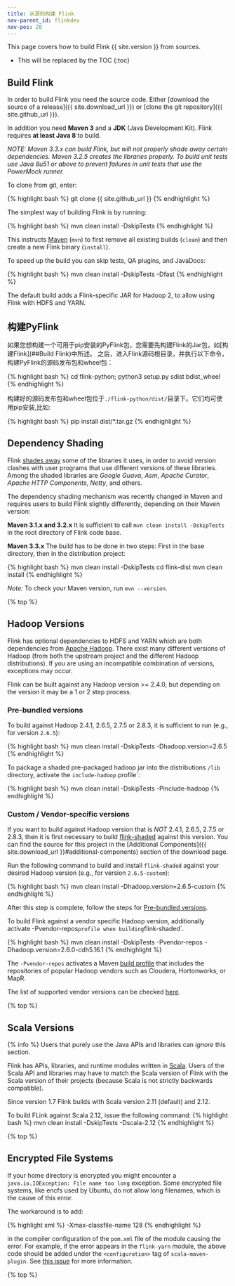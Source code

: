 ```yaml
---
title: 从源码构建 Flink
nav-parent_id: flinkdev
nav-pos: 20
---
```

<!--
Licensed to the Apache Software Foundation (ASF) under one
or more contributor license agreements.  See the NOTICE file
distributed with this work for additional information
regarding copyright ownership.  The ASF licenses this file
to you under the Apache License, Version 2.0 (the
"License"); you may not use this file except in compliance
with the License.  You may obtain a copy of the License at

  http://www.apache.org/licenses/LICENSE-2.0

Unless required by applicable law or agreed to in writing,
software distributed under the License is distributed on an
"AS IS" BASIS, WITHOUT WARRANTIES OR CONDITIONS OF ANY
KIND, either express or implied.  See the License for the
specific language governing permissions and limitations
under the License.
-->

This page covers how to build Flink {{ site.version }} from sources.

* This will be replaced by the TOC
{:toc}

## Build Flink

In order to build Flink you need the source code. Either [download the source of a release]({{ site.download_url }}) or [clone the git repository]({{ site.github_url }}).

In addition you need **Maven 3** and a **JDK** (Java Development Kit). Flink requires **at least Java 8** to build.

*NOTE: Maven 3.3.x can build Flink, but will not properly shade away certain dependencies. Maven 3.2.5 creates the libraries properly.
To build unit tests use Java 8u51 or above to prevent failures in unit tests that use the PowerMock runner.*

To clone from git, enter:

{% highlight bash %}
git clone {{ site.github_url }}
{% endhighlight %}

The simplest way of building Flink is by running:

{% highlight bash %}
mvn clean install -DskipTests
{% endhighlight %}

This instructs [Maven](http://maven.apache.org) (`mvn`) to first remove all existing builds (`clean`) and then create a new Flink binary (`install`).

To speed up the build you can skip tests, QA plugins, and JavaDocs:

{% highlight bash %}
mvn clean install -DskipTests -Dfast
{% endhighlight %}

The default build adds a Flink-specific JAR for Hadoop 2, to allow using Flink with HDFS and YARN.

## 构建PyFlink

如果您想构建一个可用于pip安装的PyFlink包，您需要先构建Flink的Jar包，如[构建Flink](##Build Flink)中所述。
之后，进入Flink源码根目录，并执行以下命令，构建PyFlink的源码发布包和wheel包：

{% highlight bash %}
cd flink-python; python3 setup.py sdist bdist_wheel
{% endhighlight %}

构建好的源码发布包和wheel包位于`./flink-python/dist/`目录下。它们均可使用pip安装,比如:

{% highlight bash %}
pip install dist/*.tar.gz
{% endhighlight %}

## Dependency Shading

Flink [shades away](https://maven.apache.org/plugins/maven-shade-plugin/) some of the libraries it uses, in order to avoid version clashes with user programs that use different versions of these libraries. Among the shaded libraries are *Google Guava*, *Asm*, *Apache Curator*, *Apache HTTP Components*, *Netty*, and others.

The dependency shading mechanism was recently changed in Maven and requires users to build Flink slightly differently, depending on their Maven version:

**Maven 3.1.x and 3.2.x**
It is sufficient to call `mvn clean install -DskipTests` in the root directory of Flink code base.

**Maven 3.3.x**
The build has to be done in two steps: First in the base directory, then in the distribution project:

{% highlight bash %}
mvn clean install -DskipTests
cd flink-dist
mvn clean install
{% endhighlight %}

*Note:* To check your Maven version, run `mvn --version`.

{% top %}

## Hadoop Versions

Flink has optional dependencies to HDFS and YARN which are both dependencies from [Apache Hadoop](http://hadoop.apache.org). There exist many different versions of Hadoop (from both the upstream project and the different Hadoop distributions). If you are using an incompatible combination of versions, exceptions may occur.

Flink can be built against any Hadoop version >= 2.4.0, but depending on the version it may be a 1 or 2 step process.

### Pre-bundled versions

To build against Hadoop 2.4.1, 2.6.5, 2.7.5 or 2.8.3, it is sufficient to run (e.g., for version `2.6.5`):

{% highlight bash %}
mvn clean install -DskipTests -Dhadoop.version=2.6.5
{% endhighlight %}

To package a shaded pre-packaged hadoop jar into the distributions `/lib` directory, activate the `include-hadoop` profile`:

{% highlight bash %}
mvn clean install -DskipTests -Pinclude-hadoop
{% endhighlight %}

### Custom / Vendor-specific versions

If you want to build against Hadoop version that is *NOT* 2.4.1, 2.6.5, 2.7.5 or 2.8.3,
then it is first necessary to build [flink-shaded](https://github.com/apache/flink-shaded) against this version.
You can find the source for this project in the [Additional Components]({{ site.download_url }}#additional-components) section of the download page.

Run the following command to build and install `flink-shaded` against your desired Hadoop version (e.g., for version `2.6.5-custom`):

{% highlight bash %}
mvn clean install -Dhadoop.version=2.6.5-custom
{% endhighlight %}

After this step is complete, follow the steps for [Pre-bundled versions](#pre-bundled-versions).

To build Flink against a vendor specific Hadoop version, additionally activate -Pvendor-repos` profile when building
`flink-shaded`.

{% highlight bash %}
mvn clean install -DskipTests -Pvendor-repos -Dhadoop.version=2.6.0-cdh5.16.1
{% endhighlight %}

The `-Pvendor-repos` activates a Maven [build profile](http://maven.apache.org/guides/introduction/introduction-to-profiles.html) that includes the repositories of popular Hadoop vendors such as Cloudera, Hortonworks, or MapR.

The list of supported vendor versions can be checked [here](https://mvnrepository.com/artifact/org.apache.hadoop/hadoop-hdfs?repo=cloudera).

{% top %}

## Scala Versions

{% info %} Users that purely use the Java APIs and libraries can *ignore* this section.

Flink has APIs, libraries, and runtime modules written in [Scala](http://scala-lang.org). Users of the Scala API and libraries may have to match the Scala version of Flink with the Scala version of their projects (because Scala is not strictly backwards compatible).

Since version 1.7 Flink builds with Scala version 2.11 (default) and 2.12.

To build FLink against Scala 2.12, issue the following command:
{% highlight bash %}
mvn clean install -DskipTests -Dscala-2.12
{% endhighlight %}

{% top %}

## Encrypted File Systems

If your home directory is encrypted you might encounter a `java.io.IOException: File name too long` exception. Some encrypted file systems, like encfs used by Ubuntu, do not allow long filenames, which is the cause of this error.

The workaround is to add:

{% highlight xml %}
<args>
    <arg>-Xmax-classfile-name</arg>
    <arg>128</arg>
</args>
{% endhighlight %}

in the compiler configuration of the `pom.xml` file of the module causing the error. For example, if the error appears in the `flink-yarn` module, the above code should be added under the `<configuration>` tag of `scala-maven-plugin`. See [this issue](https://issues.apache.org/jira/browse/FLINK-2003) for more information.

{% top %}


